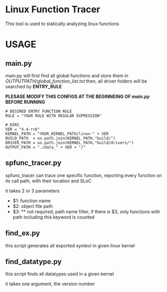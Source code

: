 # Linux Function Tracer
This tool is used to statically analyzing linux functions

# USAGE

## main.py
main.py will first find all global functions and store them in *OUTPUTPATH/global_function_list.txt*
then, all driver folders will be searched by **ENTRY_RULE**

**PLESASE MODIFY THIS CONFIGS AT THE BEGINNEING OF *main.py* BEFORE RUNNING**
```
# DESIRED ENTRY FUNCTION RULE
RULE = "YOUR RULE WITH REGULAR EXPRESSION"

# DIRS
VER = "4.4-rc6"
KERNEL_PATH = "YOUR_KERNEL_PATH/linux-" + VER
BUILD_PATH 	= os.path.join(KERNEL_PATH,"build/")
DRIVER_PATH = os.path.join(KERNEL_PATH,"build/drivers/")
OUTPUT_PATH = "./data_" + VER + "/"
```

## spfunc_tracer.py
spfunc_tracer can trace one specific function, reporting every 
function on its call path, with their location and SLoC

it takes 2 or 3 parameters
* $1:	function name
* $2:	object file path
* $3: ** not required, path name filter,
if there is $3, only functions with path including 
this keyword is counted

## find_ex.py
this script generates all exported symbol in given linux kernel

## find_datatype.py
this script finds all datatypes used in a given kernel

it takes one argument, the version number

